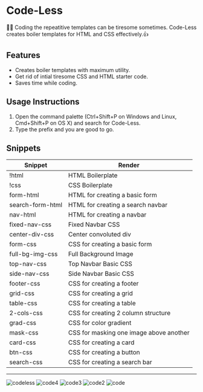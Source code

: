 # Code-Less

👩‍💻 Coding the repeatitive templates can be tiresome sometimes. Code-Less creates boiler templates for HTML and CSS effectively.👍

## Features

- Creates boiler templates with maximum utility.
- Get rid of intial tiresome CSS and HTML starter code.
- Saves time while coding.

## Usage Instructions

1. Open the command palette (Ctrl+Shift+P on Windows and Linux, Cmd+Shift+P on OS X) and search for Code-Less.
2. Type the prefix and you are good to go.

## Snippets

| Snippet          | Render                                   |
| ---------------- | ---------------------------------------- |
| !html            | HTML Boilerplate                         |
| !css             | CSS Boilerplate                          |
| form-html        | HTML for creating a basic form           |
| search-form-html | HTML for creating a search navbar        |
| nav-html         | HTML for creating a navbar               |
| fixed-nav-css    | Fixed Navbar CSS                         |
| center-div-css   | Center convoluted div                    |
| form-css         | CSS for creating a basic form            |
| full-bg-img-css  | Full Background Image                    |
| top-nav-css      | Top Navbar Basic CSS                     |
| side-nav-css     | Side Navbar Basic CSS                    |
| footer-css       | CSS for creating a footer                |
| grid-css         | CSS for creating a grid                  |
| table-css        | CSS for creating a table                 |
| 2-cols-css       | CSS for creating 2 column structure      |
| grad-css         | CSS for color gradient                   |
| mask-css         | CSS for masking one image above another |
| card-css         | CSS for creating a card                  |
| btn-css          | CSS for creating a button                         |
| search-css       | CSS for creating a search bar            |

---
![codeless](https://user-images.githubusercontent.com/89868832/218317800-668ca6aa-e14d-4a59-91bd-ea962781167f.jpg)
![code4](https://user-images.githubusercontent.com/89868832/218317686-1d370688-9922-402a-bd15-8cdcff772b63.png)
![code3](https://user-images.githubusercontent.com/89868832/218317864-1370fd9f-6acd-4fdf-9bf4-cf8940e4f534.png)
![code2](https://user-images.githubusercontent.com/89868832/218317877-1efc4f8e-f35f-490e-8312-3a8daf965589.png)
![code](https://user-images.githubusercontent.com/89868832/218317702-c274e01d-43f5-4434-aeaa-58ba7a4e7129.png)

